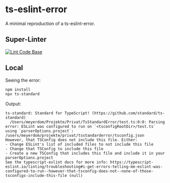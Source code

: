 # ts-eslint-error

A minimal reproduction of a ts-eslint-error.

## Super-Linter

[![Lint Code Base](https://github.com/dominicmeyer/ts-eslint-error/actions/workflows/super-linter.yml/badge.svg?branch=local-and-action)](https://github.com/dominicmeyer/ts-eslint-error/actions/workflows/super-linter.yml)

## Local

Seeing the error:

```sh
npm install
npx ts-standard
```

Output:

```text
ts-standard: Standard for TypeScript! (https://github.com/standard/ts-standard)
  /Users/meyerdom/Projekte/Privat/TsStandardError/test.ts:0:0: Parsing error: ESLint was configured to run on `<tsconfigRootDir>/test.ts` using `parserOptions.project`: /users/meyerdom/projekte/privat/tsstandarderror/tsconfig.json
However, that TSConfig does not include this file. Either:
- Change ESLint's list of included files to not include this file
- Change that TSConfig to include this file
- Create a new TSConfig that includes this file and include it in your parserOptions.project
See the typescript-eslint docs for more info: https://typescript-eslint.io/linting/troubleshooting#i-get-errors-telling-me-eslint-was-configured-to-run--however-that-tsconfig-does-not--none-of-those-tsconfigs-include-this-file (null)
```
